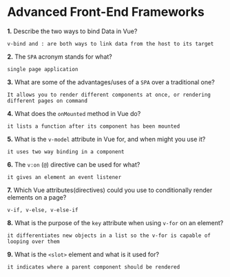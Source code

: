 # Advanced Front-End Frameworks


**1.** Describe the two ways to bind Data in Vue?
<!-- enter you answer in the space below -->
```
v-bind and : are both ways to link data from the host to its target
```

**2.** The `SPA` acronym stands for what?
<!-- enter you answer in the space below -->
```
single page application
```
**3.** What are some of the advantages/uses of a `SPA` over a traditional one?
<!-- enter you answer in the space below -->
```
It allows you to render different components at once, or rendering different pages on command
```
**4.** What does the `onMounted` method in Vue do?
<!-- enter you answer in the space below -->
```
it lists a function after its component has been mounted
```
**5.** What is the `v-model` attribute in Vue for, and when might you use it?
<!-- enter you answer in the space below -->
```
it uses two way binding in a component
```
**6.** The `v:on` (`@`) directive can be used for what?
<!-- enter you answer in the space below -->
```
it gives an element an event listener
```
**7.** Which Vue attributes(directives) could you use to conditionally render elements on a page?
<!-- enter you answer in the space below -->
```
v-if, v-else, v-else-if
```
**8.** What is the purpose of the `key` attribute when using `v-for` on an element?
<!-- enter you answer in the space below -->
```
it differentiates new objects in a list so the v-for is capable of looping over them
```
**9.** What is the `<slot>` element and what is it used for?
<!-- enter you answer in the space below -->
```
it indicates where a parent component should be rendered
```